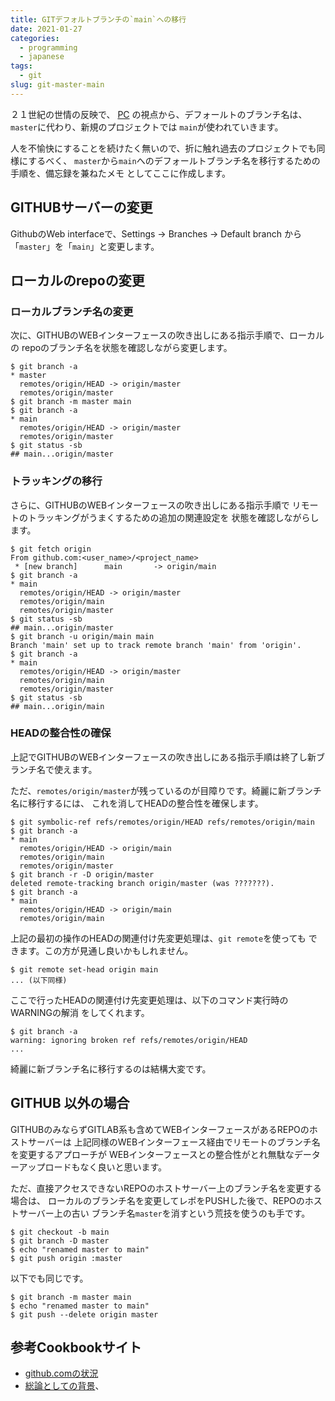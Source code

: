 ```yaml
---
title: GITデフォルトブランチの`main`への移行
date: 2021-01-27
categories:
  - programming
  - japanese
tags:
  - git
slug: git-master-main
---
```


２１世紀の世情の反映で、 [PC](https://en.wikipedia.org/wiki/Political_correctness)
の視点から、デフォールトのブランチ名は、`master`に代わり、新規のプロジェクトでは
`main`が使われていきます。

人を不愉快にすることを続けたく無いので、折に触れ過去のプロジェクトでも同様にするべく、
`master`から`main`へのデフォールトブランチ名を移行するための手順を、備忘録を兼ねたメモ
としてここに作成します。

## GITHUBサーバーの変更

GithubのWeb interfaceで、Settings -> Branches -> Default branch から
「`master`」を「`main`」と変更します。

## ローカルのrepoの変更

### ローカルブランチ名の変更

次に、GITHUBのWEBインターフェースの吹き出しにある指示手順で、ローカルの
repoのブランチ名を状態を確認しながら変更します。

```
$ git branch -a
* master
  remotes/origin/HEAD -> origin/master
  remotes/origin/master
$ git branch -m master main
$ git branch -a
* main
  remotes/origin/HEAD -> origin/master
  remotes/origin/master
$ git status -sb
## main...origin/master
```

### トラッキングの移行

さらに、GITHUBのWEBインターフェースの吹き出しにある指示手順で
リモートのトラッキングがうまくするための追加の関連設定を
状態を確認しながらします。

```
$ git fetch origin
From github.com:<user_name>/<project_name>
 * [new branch]      main       -> origin/main
$ git branch -a
* main
  remotes/origin/HEAD -> origin/master
  remotes/origin/main
  remotes/origin/master
$ git status -sb
## main...origin/master
$ git branch -u origin/main main
Branch 'main' set up to track remote branch 'main' from 'origin'.
$ git branch -a
* main
  remotes/origin/HEAD -> origin/master
  remotes/origin/main
  remotes/origin/master
$ git status -sb
## main...origin/main
```

### HEADの整合性の確保

上記でGITHUBのWEBインターフェースの吹き出しにある指示手順は終了し新ブランチ名で使えます。

ただ、`remotes/origin/master`が残っているのが目障りです。綺麗に新ブランチ名に移行するには、
これを消してHEADの整合性を確保します。

```
$ git symbolic-ref refs/remotes/origin/HEAD refs/remotes/origin/main
$ git branch -a
* main
  remotes/origin/HEAD -> origin/main
  remotes/origin/main
  remotes/origin/master
$ git branch -r -D origin/master
deleted remote-tracking branch origin/master (was ???????).
$ git branch -a
* main
  remotes/origin/HEAD -> origin/main
  remotes/origin/main

```

上記の最初の操作のHEADの関連付け先変更処理は、`git remote`を使っても
できます。この方が見通し良いかもしれません。

```
$ git remote set-head origin main
... (以下同様)
```

ここで行ったHEADの関連付け先変更処理は、以下のコマンド実行時のWARNINGの解消
をしてくれます。

```
$ git branch -a
warning: ignoring broken ref refs/remotes/origin/HEAD
...
```

綺麗に新ブランチ名に移行するのは結構大変です。

## GITHUB 以外の場合

GITHUBのみならずGITLAB系も含めてWEBインターフェースがあるREPOのホストサーバーは
上記同様のWEBインターフェース経由でリモートのブランチ名を変更するアプローチが
WEBインターフェースとの整合性がとれ無駄なデーターアップロードもなく良いと思います。

ただ、直接アクセスできないREPOのホストサーバー上のブランチ名を変更する場合は、
ローカルのブランチ名を変更してレポをPUSHした後で、REPOのホストサーバー上の古い
ブランチ名`master`を消すという荒技を使うのも手です。

```
$ git checkout -b main
$ git branch -D master
$ echo "renamed master to main"
$ git push origin :master
```

以下でも同じです。

```
$ git branch -m master main
$ echo "renamed master to main"
$ git push --delete origin master
```

## 参考Cookbookサイト

* [github.comの状況](https://github.com/github/renaming)
* [総論としての背景](https://tools.ietf.org/id/draft-knodel-terminology-00.html)、

<!-- vim: se ai tw=79: -->
